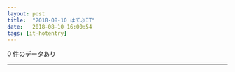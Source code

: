 ```yaml
---
layout: post
title:  "2018-08-10 はてぶIT"
date:   2018-08-10 16:00:54
tags: [it-hotentry]
---
```

0 件のデータあり

<hr>
